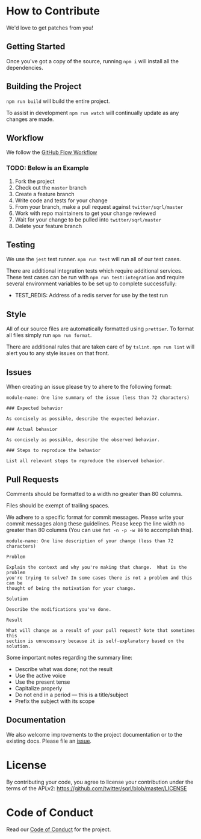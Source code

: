 # How to Contribute

We'd love to get patches from you!

## Getting Started

Once you've got a copy of the source, running `npm i` will install all the dependencies.

## Building the Project

`npm run build` will build the entire project.

To assist in development `npm run watch` will continually update as any changes
are made.

## Workflow

We follow the [GitHub Flow Workflow](https://guides.github.com/introduction/flow/)

### TODO: Below is an Example

1.  Fork the project
2.  Check out the `master` branch
3.  Create a feature branch
4.  Write code and tests for your change
5.  From your branch, make a pull request against `twitter/sqrl/master`
6.  Work with repo maintainers to get your change reviewed
7.  Wait for your change to be pulled into `twitter/sqrl/master`
8.  Delete your feature branch

## Testing

We use the `jest` test runner. `npm run test` will run all of our test cases.

There are additional integration tests which require additional services. These
test cases can be run with `npm run test:integration` and require several
environment variables to be set up to complete successfully:

- TEST_REDIS: Address of a redis server for use by the test run

## Style

All of our source files are automatically formatted using `prettier`. To format
all files simply run `npm run format`.

There are additional rules that are taken care of by `tslint`. `npm run lint`
will alert you to any style issues on that front.

## Issues

When creating an issue please try to ahere to the following format:

    module-name: One line summary of the issue (less than 72 characters)

    ### Expected behavior

    As concisely as possible, describe the expected behavior.

    ### Actual behavior

    As concisely as possible, describe the observed behavior.

    ### Steps to reproduce the behavior

    List all relevant steps to reproduce the observed behavior.

## Pull Requests

Comments should be formatted to a width no greater than 80 columns.

Files should be exempt of trailing spaces.

We adhere to a specific format for commit messages. Please write your commit
messages along these guidelines. Please keep the line width no greater than 80
columns (You can use `fmt -n -p -w 80` to accomplish this).

    module-name: One line description of your change (less than 72 characters)

    Problem

    Explain the context and why you're making that change.  What is the problem
    you're trying to solve? In some cases there is not a problem and this can be
    thought of being the motivation for your change.

    Solution

    Describe the modifications you've done.

    Result

    What will change as a result of your pull request? Note that sometimes this
    section is unnecessary because it is self-explanatory based on the solution.

Some important notes regarding the summary line:

- Describe what was done; not the result
- Use the active voice
- Use the present tense
- Capitalize properly
- Do not end in a period — this is a title/subject
- Prefix the subject with its scope

## Documentation

We also welcome improvements to the project documentation or to the existing
docs. Please file an [issue](https://github.com/twitter/sqrl/issues).

# License

By contributing your code, you agree to license your contribution under the
terms of the APLv2: https://github.com/twitter/sqrl/blob/master/LICENSE

# Code of Conduct

Read our [Code of Conduct](CODE_OF_CONDUCT.md) for the project.
